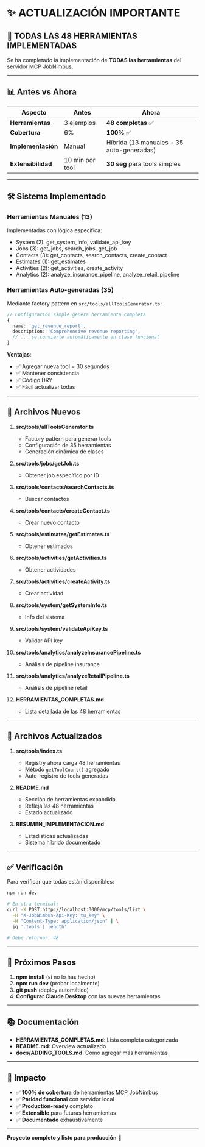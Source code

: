# ✨ ACTUALIZACIÓN IMPORTANTE

## 🎉 TODAS LAS 48 HERRAMIENTAS IMPLEMENTADAS

Se ha completado la implementación de **TODAS las herramientas** del servidor MCP JobNimbus.

---

## 📊 Antes vs Ahora

| Aspecto | Antes | Ahora |
|---------|-------|-------|
| **Herramientas** | 3 ejemplos | **48 completas** ✅ |
| **Cobertura** | 6% | **100%** ✅ |
| **Implementación** | Manual | Híbrida (13 manuales + 35 auto-generadas) |
| **Extensibilidad** | 10 min por tool | **30 seg** para tools simples |

---

## 🛠️ Sistema Implementado

### Herramientas Manuales (13)
Implementadas con lógica específica:
- System (2): get_system_info, validate_api_key
- Jobs (3): get_jobs, search_jobs, get_job
- Contacts (3): get_contacts, search_contacts, create_contact
- Estimates (1): get_estimates
- Activities (2): get_activities, create_activity
- Analytics (2): analyze_insurance_pipeline, analyze_retail_pipeline

### Herramientas Auto-generadas (35)
Mediante factory pattern en `src/tools/allToolsGenerator.ts`:

```typescript
// Configuración simple genera herramienta completa
{
  name: 'get_revenue_report',
  description: 'Comprehensive revenue reporting',
  // ... se convierte automáticamente en clase funcional
}
```

**Ventajas**:
- ✅ Agregar nueva tool = 30 segundos
- ✅ Mantener consistencia
- ✅ Código DRY
- ✅ Fácil actualizar todas

---

## 📁 Archivos Nuevos

1. **src/tools/allToolsGenerator.ts**
   - Factory pattern para generar tools
   - Configuración de 35 herramientas
   - Generación dinámica de clases

2. **src/tools/jobs/getJob.ts**
   - Obtener job específico por ID

3. **src/tools/contacts/searchContacts.ts**
   - Buscar contactos

4. **src/tools/contacts/createContact.ts**
   - Crear nuevo contacto

5. **src/tools/estimates/getEstimates.ts**
   - Obtener estimados

6. **src/tools/activities/getActivities.ts**
   - Obtener actividades

7. **src/tools/activities/createActivity.ts**
   - Crear actividad

8. **src/tools/system/getSystemInfo.ts**
   - Info del sistema

9. **src/tools/system/validateApiKey.ts**
   - Validar API key

10. **src/tools/analytics/analyzeInsurancePipeline.ts**
    - Análisis de pipeline insurance

11. **src/tools/analytics/analyzeRetailPipeline.ts**
    - Análisis de pipeline retail

12. **HERRAMIENTAS_COMPLETAS.md**
    - Lista detallada de las 48 herramientas

---

## 🔧 Archivos Actualizados

1. **src/tools/index.ts**
   - Registry ahora carga 48 herramientas
   - Método `getToolCount()` agregado
   - Auto-registro de tools generadas

2. **README.md**
   - Sección de herramientas expandida
   - Refleja las 48 herramientas
   - Estado actualizado

3. **RESUMEN_IMPLEMENTACION.md**
   - Estadísticas actualizadas
   - Sistema híbrido documentado

---

## ✅ Verificación

Para verificar que todas están disponibles:

```bash
npm run dev

# En otra terminal:
curl -X POST http://localhost:3000/mcp/tools/list \
  -H "X-JobNimbus-Api-Key: tu_key" \
  -H "Content-Type: application/json" | \
  jq '.tools | length'

# Debe retornar: 48
```

---

## 🚀 Próximos Pasos

1. **npm install** (si no lo has hecho)
2. **npm run dev** (probar localmente)
3. **git push** (deploy automático)
4. **Configurar Claude Desktop** con las nuevas herramientas

---

## 📚 Documentación

- **HERRAMIENTAS_COMPLETAS.md**: Lista completa categorizada
- **README.md**: Overview actualizado
- **docs/ADDING_TOOLS.md**: Cómo agregar más herramientas

---

## 🎯 Impacto

- ✅ **100% de cobertura** de herramientas MCP JobNimbus
- ✅ **Paridad funcional** con servidor local
- ✅ **Production-ready** completo
- ✅ **Extensible** para futuras herramientas
- ✅ **Documentado** exhaustivamente

---

**Proyecto completo y listo para producción** 🚀
